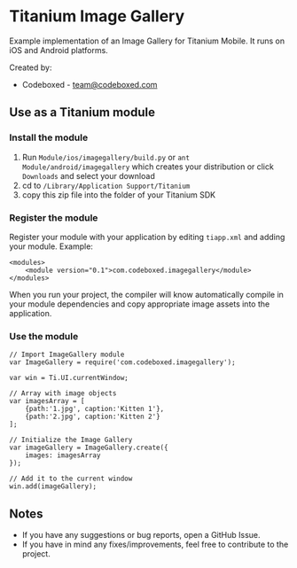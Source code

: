 # Titanium Image Gallery

Example implementation of an Image Gallery for Titanium Mobile. It runs on iOS and Android platforms.

Created by:

* Codeboxed - <team@codeboxed.com>

## Use as a Titanium module

### Install the module

1. Run `Module/ios/imagegallery/build.py` or `ant Module/android/imagegallery` which creates your distribution or click `Downloads` and select your download
2. cd to `/Library/Application Support/Titanium`
3. copy this zip file into the folder of your Titanium SDK

### Register the module

Register your module with your application by editing `tiapp.xml` and adding your module.
Example:

	<modules>
		<module version="0.1">com.codeboxed.imagegallery</module>
	</modules>

When you run your project, the compiler will know automatically compile in your module
dependencies and copy appropriate image assets into the application.

### Use the module

	// Import ImageGallery module
	var ImageGallery = require('com.codeboxed.imagegallery');
	
	var win = Ti.UI.currentWindow;
	
	// Array with image objects
	var imagesArray = [
		{path:'1.jpg', caption:'Kitten 1'},
		{path:'2.jpg', caption:'Kitten 2'}
	];

	// Initialize the Image Gallery
	var imageGallery = ImageGallery.create({
		images: imagesArray
	});

	// Add it to the current window
	win.add(imageGallery);

## Notes
* If you have any suggestions or bug reports, open a GitHub Issue.
* If you have in mind any fixes/improvements, feel free to contribute to the project.